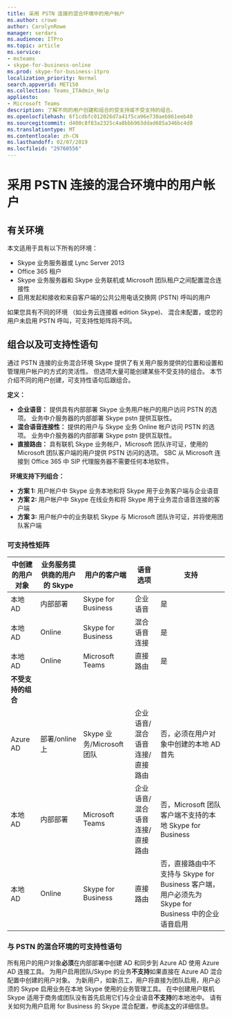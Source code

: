 ```yaml
---
title: 采用 PSTN 连接的混合环境中的用户帐户
ms.author: crowe
author: CarolynRowe
manager: serdars
ms.audience: ITPro
ms.topic: article
ms.service:
- msteams
- skype-for-business-online
ms.prod: skype-for-business-itpro
localization_priority: Normal
search.appverid: MET150
ms.collection: Teams_ITAdmin_Help
appliesto:
- Microsoft Teams
description: 了解不同的用户创建和组合的受支持或不受支持的组合。
ms.openlocfilehash: 6f1cdbfc012026d7a41f5ca96e730aeb861eeb40
ms.sourcegitcommit: d400c8f83a2325c4a8bbb963ddad685a346bc4d8
ms.translationtype: MT
ms.contentlocale: zh-CN
ms.lasthandoff: 02/07/2019
ms.locfileid: "29760556"
---
```

# <a name="user-accounts-in-a-hybrid-environment-with-pstn-connectivity"></a>采用 PSTN 连接的混合环境中的用户帐户

## <a name="about-the-environment"></a>有关环境

本文适用于具有以下所有的环境： 
 
- Skype 业务服务器或 Lync Server 2013 
- Office 365 租户 
- Skype 业务服务器和 Skype 业务联机或 Microsoft 团队租户之间配置混合连接性 
- 启用发起和接收和来自客户端的公共公用电话交换网 (PSTN) 呼叫的用户

 
如果您具有不同的环境 （如业务云连接器 edition Skype)、 混合未配置，或您的用户未启用 PSTN 呼叫，可支持性矩阵将不同。  

## <a name="about-the-combinations-and-the-supportability-statement"></a>组合以及可支持性语句  

通过 PSTN 连接的业务混合环境 Skype 提供了有关用户服务提供的位置和设置和管理用户帐户的方式的灵活性。 但选项大量可能创建某些不受支持的组合。 本节介绍不同的用户创建，可支持性语句后跟组合。


**定义：**   
- **企业语音：** 提供具有内部部署 Skype 业务用户帐户的用户访问 PSTN 的选项。 业务中介服务器的内部部署 Skype pstn 提供互联性。  
- **混合语音连接性：** 提供的用户与 Skype 业务 Online 帐户访问 PSTN 的选项。 业务中介服务器的内部部署 Skype pstn 提供互联性。 
- **直接路由：** 具有联机 Skype 业务帐户，Microsoft 团队许可证，使用的 Microsoft 团队客户端的用户提供 PSTN 访问的选项。 SBC 从 Microsoft 连接到 Office 365 中 SIP 代理服务器不需要任何本地软件。

  
**环境支持下列组合：**
- **方案 1:** 用户帐户中 Skype 业务本地和将 Skype 用于业务客户端与企业语音
- **方案 2:** 用户帐户中 Skype 在线业务和将 Skype 用于业务混合语音连接的客户端
- **方案 3:** 用户帐户中的业务联机 Skype 与 Microsoft 团队许可证，并将使用团队客户端
 
### <a name="supportability-matrix"></a>可支持性矩阵


|**中创建的用户对象**  |**业务服务提供商的用户的 Skype**|**用户的客户端**|**语音选项**|**支持**|
| ------------ | --------- | --------- | --------- | -------- |
|本地 AD| 内部部署 |Skype for Business   | 企业语音   |是|
|本地 AD|Online| Skype for Business  | 混合语音连接   |是 |
|本地 AD|Online |Microsoft Teams |直接路由  |是 |
|**不受支持的组合**    | |         |         |      |
|Azure AD| 部署/online 上 | Skype 业务/Microsoft 团队|企业语音/混合语音连接/直接路由  |否，必须在用户对象中创建的本地 AD 首先 |
|本地 AD  |内部部署| Microsoft Teams| 企业语音/混合语音连接/直接路由   |否，Microsoft 团队客户端不支持的本地 Skype for Business |     
|本地 AD  |Online |Skype for Business  | 直接路由  |否，直接路由中不支持与 Skype for Business 客户端，用户必须先为 Skype for Business 中的企业语音启用  |


### <a name="supportability-statement-for-the-hybrid-environment-with-pstn"></a>与 PSTN 的混合环境的可支持性语句

所有用户的用户对象**必须**在内部部署中创建 AD 和同步到 Azure AD 使用 Azure AD 连接工具。 为用户启用团队/Skype 的业务**不支持**如果直接在 Azure AD 混合配置中创建的用户对象。 为新用户，如新员工，用户将直接为团队启用，用户必须的 Skype 启用业务在本地 Skype 使用的业务管理工具。 在中创建用户联机 Skype 适用于商务或团队没有首先启用它们与企业语音**不支持**的本地池中。 请有关如何为用户启用 for Business 的 Skype 混合配置，参阅[本文](https://docs.microsoft.com/skypeforbusiness/skype-for-business-hybrid-solutions/plan-your-phone-system-cloud-pbx-solution/enable-the-users-for-enterprise-voice-on-premises#special-considerations-when-enabling-users-for-enterprise-voice-on-premises)的详细信息。
